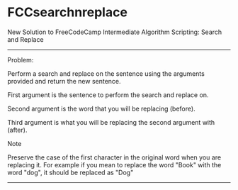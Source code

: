 # FCCsearchnreplace
New Solution to FreeCodeCamp Intermediate Algorithm Scripting: Search and Replace

--------------------------------------------------

Problem: 


Perform a search and replace on the sentence using the arguments provided and return the new sentence.

First argument is the sentence to perform the search and replace on.

Second argument is the word that you will be replacing (before).

Third argument is what you will be replacing the second argument with (after).

Note

Preserve the case of the first character in the original word when you are replacing it. For example if you mean to replace the word "Book" with the word "dog", it should be replaced as "Dog"

----------------------------------------------------


